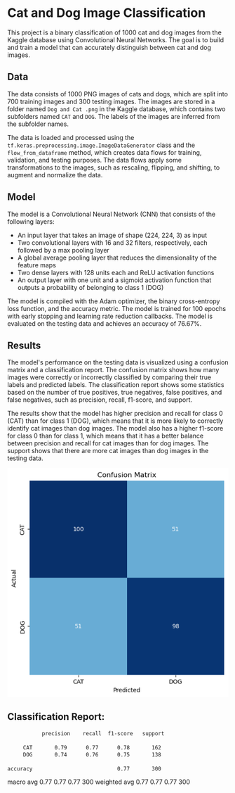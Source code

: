 # Cat and Dog Image Classification

This project is a binary classification of 1000 cat and dog images from the Kaggle database using Convolutional Neural Networks. The goal is to build and train a model that can accurately distinguish between cat and dog images.

## Data

The data consists of 1000 PNG images of cats and dogs, which are split into 700 training images and 300 testing images. The images are stored in a folder named `Dog and Cat .png` in the Kaggle database, which contains two subfolders named `CAT` and `DOG`. The labels of the images are inferred from the subfolder names.

The data is loaded and processed using the `tf.keras.preprocessing.image.ImageDataGenerator` class and the `flow_from_dataframe` method, which creates data flows for training, validation, and testing purposes. The data flows apply some transformations to the images, such as rescaling, flipping, and shifting, to augment and normalize the data.

## Model

The model is a Convolutional Neural Network (CNN) that consists of the following layers:

- An input layer that takes an image of shape (224, 224, 3) as input
- Two convolutional layers with 16 and 32 filters, respectively, each followed by a max pooling layer
- A global average pooling layer that reduces the dimensionality of the feature maps
- Two dense layers with 128 units each and ReLU activation functions
- An output layer with one unit and a sigmoid activation function that outputs a probability of belonging to class 1 (DOG)

The model is compiled with the Adam optimizer, the binary cross-entropy loss function, and the accuracy metric. The model is trained for 100 epochs with early stopping and learning rate reduction callbacks. The model is evaluated on the testing data and achieves an accuracy of 76.67%.

## Results

The model's performance on the testing data is visualized using a confusion matrix and a classification report. The confusion matrix shows how many images were correctly or incorrectly classified by comparing their true labels and predicted labels. The classification report shows some statistics based on the number of true positives, true negatives, false positives, and false negatives, such as precision, recall, f1-score, and support.

The results show that the model has higher precision and recall for class 0 (CAT) than for class 1 (DOG), which means that it is more likely to correctly identify cat images than dog images. The model also has a higher f1-score for class 0 than for class 1, which means that it has a better balance between precision and recall for cat images than for dog images. The support shows that there are more cat images than dog images in the testing data.

![Confusion Matrix](confusion_matrix.png)

Classification Report:
----------------------
               precision    recall  f1-score   support

         CAT       0.79      0.77      0.78       162
         DOG       0.74      0.76      0.75       138

    accuracy                           0.77       300
   macro avg       0.77      0.77      0.77       300
weighted avg       0.77      0.77      0.77       300
